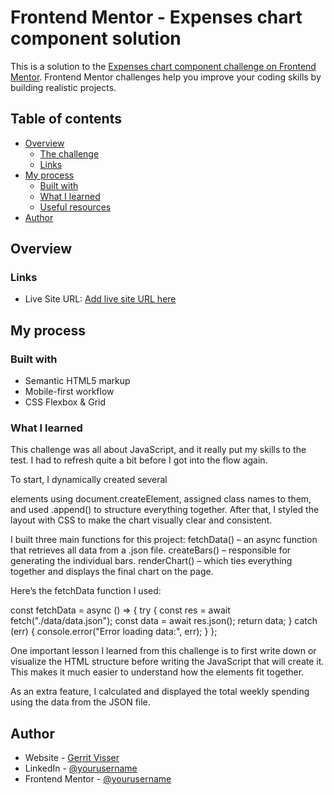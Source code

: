 # Frontend Mentor - Expenses chart component solution

This is a solution to the [Expenses chart component challenge on Frontend Mentor](https://www.frontendmentor.io/challenges/expenses-chart-component-e7yJBUdjwt). Frontend Mentor challenges help you improve your coding skills by building realistic projects.

## Table of contents

- [Overview](#overview)
  - [The challenge](#the-challenge)
  - [Links](#links)
- [My process](#my-process)
  - [Built with](#built-with)
  - [What I learned](#what-i-learned)
  - [Useful resources](#useful-resources)
- [Author](#author)

## Overview

### Links

- Live Site URL: [Add live site URL here](https://www.gerritvisser.nl/frontendmentor/challenges/30-expenses-chart-component)

## My process

### Built with

- Semantic HTML5 markup
- Mobile-first workflow
- CSS Flexbox & Grid

### What I learned

This challenge was all about JavaScript, and it really put my skills to the test. I had to refresh quite a bit before I got into the flow again.

To start, I dynamically created several <div> elements using document.createElement, assigned class names to them, and used .append() to structure everything together. After that, I styled the layout with CSS to make the chart visually clear and consistent.

I built three main functions for this project:
fetchData() – an async function that retrieves all data from a .json file.
createBars() – responsible for generating the individual bars.
renderChart() – which ties everything together and displays the final chart on the page.

Here’s the fetchData function I used:

const fetchData = async () => {
try {
const res = await fetch("./data/data.json");
const data = await res.json();
return data;
} catch (err) {
console.error("Error loading data:", err);
}
};

One important lesson I learned from this challenge is to first write down or visualize the HTML structure before writing the JavaScript that will create it. This makes it much easier to understand how the elements fit together.

As an extra feature, I calculated and displayed the total weekly spending using the data from the JSON file.

## Author

- Website - [Gerrit Visser](https://www.gerritvisser.nl)
- LinkedIn - [@yourusername](https://www.linkedin.com/in/gerritvissernl/)
- Frontend Mentor - [@yourusername](https://www.frontendmentor.io/profile/gerritvisserNL)
